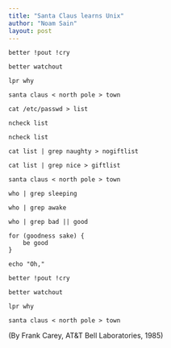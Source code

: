 ```yaml
---
title: "Santa Claus learns Unix"
author: "Noam Sain"
layout: post
---
```


    better !pout !cry

    better watchout

    lpr why

    santa claus < north pole > town

    cat /etc/passwd > list

    ncheck list

    ncheck list

    cat list | grep naughty > nogiftlist

    cat list | grep nice > giftlist

    santa claus < north pole > town

    who | grep sleeping

    who | grep awake

    who | grep bad || good

    for (goodness sake) {
        be good
    }

    echo "Oh,"

    better !pout !cry

    better watchout

    lpr why

    santa claus < north pole > town

(By Frank Carey, AT&amp;T Bell Laboratories, 1985)
